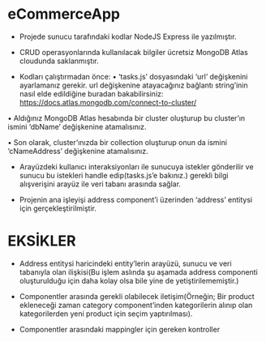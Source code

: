 # eCommerceApp
-	Projede sunucu tarafındaki kodlar NodeJS Express ile yazılmıştır.

-	CRUD operasyonlarında kullanılacak bilgiler ücretsiz MongoDB Atlas cloudunda saklanmıştır.

-	Kodları çalıştırmadan önce:
	•	‘tasks.js’ dosyasındaki ‘url’ değişkenini ayarlamanız gerekir. url değişkenine atayacağınız bağlantı string’inin nasıl elde edildiğine buradan bakabilirsiniz: https://docs.atlas.mongodb.com/connect-to-cluster/ 

  •	Aldığınız MongoDB Atlas hesabında bir cluster oluşturup bu cluster’ın ismini ‘dbName’ değişkenine atamalısınız.
	
  •	Son olarak, cluster’ınızda bir collection oluşturup onun da ismini ‘cNameAddress’ değişkenine atamalısınız.

-	Arayüzdeki kullanıcı interaksiyonları ile sunucuya istekler gönderilir ve sunucu bu istekleri handle edip(tasks.js’e bakınız.) gerekli bilgi alışverişini arayüz ile veri tabanı arasında sağlar.

-	Projenin ana işleyişi address component’i üzerinden ‘address’ entitysi için gerçekleştirilmiştir.

# EKSİKLER
-	Address entitysi haricindeki entity’lerin arayüzü, sunucu ve veri tabanıyla olan ilişkisi(Bu işlem aslında şu aşamada address componenti oluşturulduğu için daha kolay olsa bile yine de yetiştirilememiştir.)

-	Componentler arasında gerekli olabilecek iletişim(Örneğin; Bir product ekleneceği zaman category component’inden kategorilerin alınıp olan kategorilerden yeni product için seçim yaptırılması).

-	Componentler arasındaki mappingler için gereken kontroller

